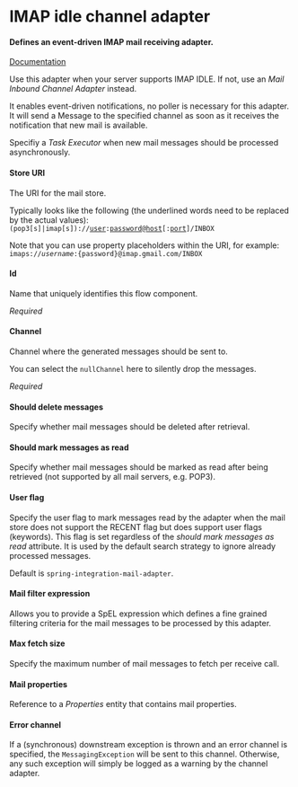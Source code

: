 # IMAP idle channel adapter
#### Defines an event-driven IMAP mail receiving adapter. 
<a href="http://docs.spring.io/spring-integration/docs/2.1.x/reference/html/mail.html#mail-namespace" target="_blank">Documentation</a>

Use this adapter when your server supports IMAP IDLE. If not, use an <i>Mail Inbound Channel Adapter</i> instead.

It enables event-driven notifications, no poller is necessary for this adapter. 
It will send a Message to the specified channel as soon as it receives the notification that new mail is available.

Specifiy a <i>Task Executor</i> when new mail messages should be processed asynchronously.

#### Store URI
The URI for the mail store. 

Typically looks like the following (the underlined words need to be replaced by the actual values):
<code>(pop3[s]|imap[s])://<u>user</u>:<u>password</u>@<u>host</u>[:<u>port</u>]/INBOX</code>

Note that you can use property placeholders within the URI, for example:
<code>imaps://${username}:${password}@imap.gmail.com/INBOX</code>

#### Id
Name that uniquely identifies this flow component.

<i>Required</i>

#### Channel
Channel where the generated messages should be sent to.

You can select the <code>nullChannel</code> here to silently drop the messages.

<i>Required</i>

#### Should delete messages
Specify whether mail messages should be deleted after retrieval.

#### Should mark messages as read
Specify whether mail messages should be marked as read after being retrieved (not supported by all mail servers, e.g. POP3).

#### User flag
Specify the user flag to mark messages read by the adapter when the mail store does not support the RECENT flag but does support user flags (keywords). This flag is set regardless of the <i>should mark messages as read</i> attribute. It is used by the default search strategy to ignore already processed messages.

Default is <code>spring-integration-mail-adapter</code>.

#### Mail filter expression
Allows you to provide a SpEL expression which defines a fine grained filtering criteria for the mail messages to be processed by this adapter.

#### Max fetch size
Specify the maximum number of mail messages to fetch per receive call.	

#### Mail properties
Reference to a <i>Properties</i> entity that contains mail properties.

#### Error channel
If a (synchronous) downstream exception is thrown and an error channel is specified, the <code>MessagingException</code> will be sent to this channel. Otherwise, any such exception will simply be logged as a warning by the channel adapter.

